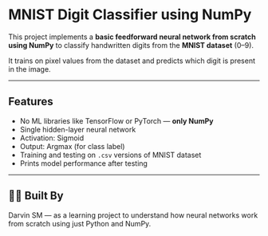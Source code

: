 #  MNIST Digit Classifier using NumPy

This project implements a **basic feedforward neural network from scratch using NumPy** to classify handwritten digits from the **MNIST dataset** (0–9).

It trains on pixel values from the dataset and predicts which digit is present in the image.

---

##  Features

- No ML libraries like TensorFlow or PyTorch — **only NumPy**
- Single hidden-layer neural network
- Activation: Sigmoid
- Output: Argmax (for class label)
- Training and testing on `.csv` versions of MNIST dataset
- Prints model performance after testing

---

## 👨‍💻 Built By

Darvin SM — as a learning project to understand how neural networks work from scratch using just Python and NumPy.
